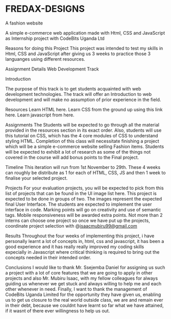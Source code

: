 # FREDAX-DESIGNS

A fashion website

A simple e-commerce web application made with Html, CSS and JavaScript as Internship project with CodeBits Uganda Ltd

Reasons for doing this Project
This project was intended to test my skills in Html, CSS and JavaScript after giving us 3 weeks to practice those 3 languanges using different resources.

Assignment Details
Web Development Track

Introduction

The purpose of this track is to get students acquainted with web development technologies. The track will offer an Introduction to web development and will make no assumption of prior experience in the field.

Resources Learn HTML here. Learn CSS from the ground up using this link here. Learn javascript from here.

Assignments The Students will be expected to go through all the material provided in the resources section in its exact order. Also, students will use this tutorial on CSS, which has the 4 core modules of CSS to understand styling HTML. Completion of this class will necessitate finishing a project which will be a simple e-commerce website selling Fashion items. Students will be expected to exhibit a lot of research as some of the things not covered in the course will add bonus points to the Final project.

Timeline This iteration will run from 1st November to 29th. These 4 weeks can roughly be distribute as 1 for each of HTML, CSS, JS and then 1 week to finalise your selected project.

Projects For your evaluation projects, you will be expected to pick from this list of projects that can be found in the UI image list here. This project is expected to be done in groups of two. The images represent the expected final User Interface. The students are expected to implement the user interface in code. Marking points will go on creativity and use of semantic tags. Mobile responsiveness will be awarded extra points. Not more than 2 interns can choose one project so once we have put up the projects, coordinate project selection with @isaacmubiru99@gmail.com

Results
Throughout the four weeks of implementing this project, i have personally learnt a lot of concepts in, html, css and javascript, it has been a good experience and it has really really improved my coding skills expecially in Javascript where critical thinking is required to bring out the concepts needed in their intended order.

Conclusions
I would like to thank Mr. Ssejemba Daniel for assigning us such a project with a lot of core features that we are going to apply in other projects and also Mr. Mubiru Isaac, with my fellow colleagues for always guiding us whenever we get stuck and always willing to help me and each other whenever in need.
Finally, I want to thank the management of CodeBits Uganda Limited for the opportunity they have given us, enabling us to get us closure to the real world outside class, we are and remain ever in their debt, because we couldnt have learnt so far what we have attained, if it wasnt of there ever willingness to help us out.
